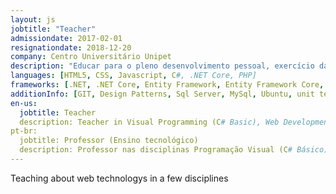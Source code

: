 ```yaml
---
layout: js
jobtitle: "Teacher"
admissiondate: 2017-02-01
resignationdate: 2018-12-20
company: Centro Universitário Unipet
description: "Educar para o pleno desenvolvimento pessoal, exercício da cidadania e formação para o trabalho, oferecendo às crianças, jovens e adultos as condições necessárias à construção e aplicação do conhecimento em benefício da sociedade."
languages: [HTML5, CSS, Javascript, C#, .NET Core, PHP]
frameworks: [.NET, .NET Core, Entity Framework, Entity Framework Core, Bootstrap]
additionInfo: [GIT, Design Patterns, Sql Server, MySql, Ubuntu, unit testing, functional testing]
en-us:
  jobtitle: Teacher
  description: Teacher in Visual Programming (C# Basic), Web Development (C# Advanced), Responsive Web Development (HTML, CSS and JS) disciplines.
pt-br:
  jobtitle: Professor (Ensino tecnológico)
  description: Professor nas disciplinas Programação Visual (C# Básico), Desenvolvimento para Web (C# Avançado), Desenvolvimento Responsivo Para Web (HTML, CSS e JS).
---
```


Teaching about web technologys in a few disciplines
